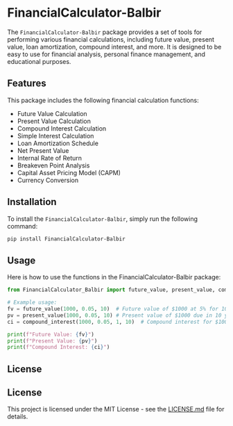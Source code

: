 # FinancialCalculator-Balbir

The `FinancialCalculator-Balbir` package provides a set of tools for performing various financial calculations, including future value, present value, loan amortization, compound interest, and more. It is designed to be easy to use for financial analysis, personal finance management, and educational purposes.

## Features

This package includes the following financial calculation functions:

- Future Value Calculation
- Present Value Calculation
- Compound Interest Calculation
- Simple Interest Calculation
- Loan Amortization Schedule
- Net Present Value
- Internal Rate of Return
- Breakeven Point Analysis
- Capital Asset Pricing Model (CAPM)
- Currency Conversion

## Installation

To install the `FinancialCalculator-Balbir`, simply run the following command:

```bash
pip install FinancialCalculator-Balbir
```

## Usage

Here is how to use the functions in the FinancialCalculator-Balbir package:

```python
from FinancialCalculator_Balbir import future_value, present_value, compound_interest

# Example usage:
fv = future_value(1000, 0.05, 10)  # Future value of $1000 at 5% for 10 years
pv = present_value(1000, 0.05, 10) # Present value of $1000 due in 10 years at 5%
ci = compound_interest(1000, 0.05, 1, 10)  # Compound interest for $1000 at 5% compounded annually for 10 years

print(f"Future Value: {fv}")
print(f"Present Value: {pv}")
print(f"Compound Interest: {ci}")
```

## License 

## License

This project is licensed under the MIT License - see the [LICENSE.md](LICENSE) file for details.
